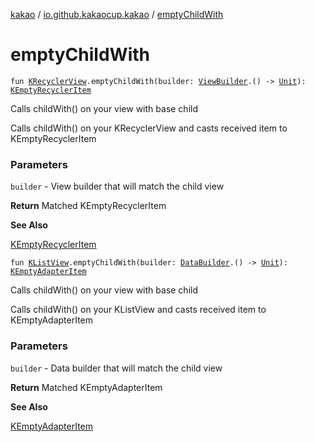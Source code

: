 [kakao](../index.md) / [io.github.kakaocup.kakao](index.md) / [emptyChildWith](./empty-child-with.md)

# emptyChildWith

`fun `[`KRecyclerView`](-k-recycler-view/index.md)`.emptyChildWith(builder: `[`ViewBuilder`](-view-builder/index.md)`.() -> `[`Unit`](https://kotlinlang.org/api/latest/jvm/stdlib/kotlin/-unit/index.html)`): `[`KEmptyRecyclerItem`](-k-empty-recycler-item/index.md)

Calls childWith() on your view with base child

Calls childWith() on your KRecyclerView and casts received item to KEmptyRecyclerItem

### Parameters

`builder` - View builder that will match the child view

**Return**
Matched KEmptyRecyclerItem

**See Also**

[KEmptyRecyclerItem](-k-empty-recycler-item/index.md)

`fun `[`KListView`](-k-list-view/index.md)`.emptyChildWith(builder: `[`DataBuilder`](-data-builder/index.md)`.() -> `[`Unit`](https://kotlinlang.org/api/latest/jvm/stdlib/kotlin/-unit/index.html)`): `[`KEmptyAdapterItem`](-k-empty-adapter-item/index.md)

Calls childWith() on your view with base child

Calls childWith() on your KListView and casts received item to KEmptyAdapterItem

### Parameters

`builder` - Data builder that will match the child view

**Return**
Matched KEmptyAdapterItem

**See Also**

[KEmptyAdapterItem](-k-empty-adapter-item/index.md)


